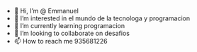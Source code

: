 - 👋 Hi, I’m @  Emmanuel
- 👀 I’m interested in el mundo de la tecnologa y programacion
- 🌱 I’m currently learning programacion 
- 💞️ I’m looking to collaborate on  desafios
- 📫 How to reach me  935681226

<!---
DguzmanbL/DguzmanbL is a ✨ special ✨ repository because its `README.md` (this file) appears on your GitHub profile.
You can click the Preview link to take a look at your changes.
--->
